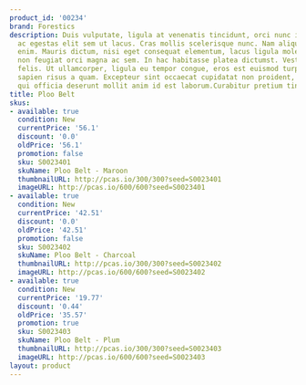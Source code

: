 ```yaml
---
product_id: '00234'
brand: Forestics
description: Duis vulputate, ligula at venenatis tincidunt, orci nunc interdum leo,
  ac egestas elit sem ut lacus. Cras mollis scelerisque nunc. Nam aliquam lacinia
  enim. Mauris dictum, nisi eget consequat elementum, lacus ligula molestie metus,
  non feugiat orci magna ac sem. In hac habitasse platea dictumst. Vestibulum sed
  felis. Ut ullamcorper, ligula eu tempor congue, eros est euismod turpis, id tincidunt
  sapien risus a quam. Excepteur sint occaecat cupidatat non proident, sunt in culpa
  qui officia deserunt mollit anim id est laborum.Curabitur pretium tincidunt lacus.
title: Ploo Belt
skus:
- available: true
  condition: New
  currentPrice: '56.1'
  discount: '0.0'
  oldPrice: '56.1'
  promotion: false
  sku: S0023401
  skuName: Ploo Belt - Maroon
  thumbnailURL: http://pcas.io/300/300?seed=S0023401
  imageURL: http://pcas.io/600/600?seed=S0023401
- available: true
  condition: New
  currentPrice: '42.51'
  discount: '0.0'
  oldPrice: '42.51'
  promotion: false
  sku: S0023402
  skuName: Ploo Belt - Charcoal
  thumbnailURL: http://pcas.io/300/300?seed=S0023402
  imageURL: http://pcas.io/600/600?seed=S0023402
- available: true
  condition: New
  currentPrice: '19.77'
  discount: '0.44'
  oldPrice: '35.57'
  promotion: true
  sku: S0023403
  skuName: Ploo Belt - Plum
  thumbnailURL: http://pcas.io/300/300?seed=S0023403
  imageURL: http://pcas.io/600/600?seed=S0023403
layout: product
---
```

